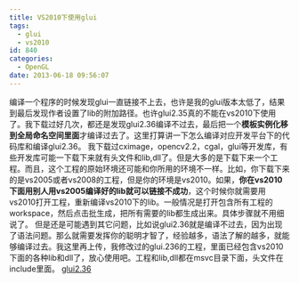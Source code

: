```yaml
---
title: VS2010下使用glui
tags:
  - glui
  - vs2010
id: 840
categories:
  - OpenGL
date: 2013-06-18 09:56:07
---
```


编译一个程序的时候发现glui一直链接不上去，也许是我的glui版本太低了，结果到最后发现作者设置了lib的附加路径。也许glui2.35真的不能在vs2010下使用了。我下载过好几次，都还是发现glui2.36编译不过去，最后把一个**模板实例化移到全局命名空间里面**才编译过去了。这里打算讲一下怎么编译对应开发平台下的代码库和编译glui2.36。
我下载过cximage，opencv2.2，cgal，glui等开发库，有些开发库可能一下载下来就有头文件和lib,dll了。但是大多的是下载下来一个工程。而且，这个工程的原始环境还可能和你所用的环境不一样。比如，你下载下来的是vs2005或者vs2008的工程，但是你的环境是vs2010。如果，**你在vs2010下面用别人用vs2005编译好的lib就可以链接不成功**，这个时候你就需要用vs2010打开工程，重新编译vs2010下的lib。一般情况是打开包含所有工程的workspace，然后点击批生成，把所有需要的lib都生成出来。具体步骤就不用细说了。
但是还是可能遇到其它问题，比如说glui2.36就是编译不过去，因为出现了语法问题。那么就需要发挥你的聪明才智了，经验越多，语法了解的越多，就能够编译过去。我这里再上传，我修改过的glui.236的工程，里面已经包含vs2010下面的各种lib和dll了，放心使用吧。工程和lib,dll都在msvc目录下面，头文件在include里面。
[glui2.36](http://pan.baidu.com/s/1o7QcL1C "glui2.36")